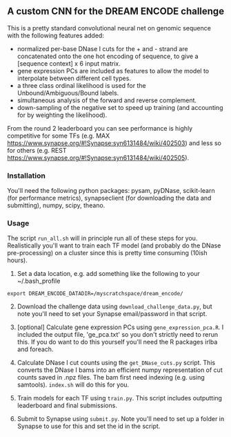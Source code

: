## A custom CNN for the DREAM ENCODE challenge

This is a pretty standard convolutional neural net on genomic sequence with the following features added:
* normalized per-base DNase I cuts for the + and - strand are concatenated onto the one hot encoding of sequence, to give a [sequence context] x 6 input matrix.
* gene expression PCs are included as features to allow the model to interpolate between different cell types.
* a three class ordinal likelihood is used for the Unbound/Ambiguous/Bound labels.
* simultaneous analysis of the forward and reverse complement.
* down-sampling of the negative set to speed up training (and accounting for by weighting the likelihood). 

From the round 2 leaderboard you can see performance is highly competitive for some TFs (e.g. MAX https://www.synapse.org/#!Synapse:syn6131484/wiki/402503) and less so for others (e.g. REST https://www.synapse.org/#!Synapse:syn6131484/wiki/402505).

### Installation

You'll need the following python packages: pysam, pyDNase, scikit-learn (for performance metrics), synapseclient (for downloading the data and submitting), numpy, scipy, theano. 

### Usage

The script `run_all.sh` will in principle run all of these steps for you. Realistically you'll want to train each TF model (and probably do the DNase pre-processing) on a cluster since this is pretty time consuming (10ish hours). 

1. Set a data location, e.g. add something like the following to your ~/.bash_profile
```
export DREAM_ENCODE_DATADIR=/myscratchspace/dream_encode/
```

2. Download the challenge data using `download_challenge_data.py`, but note you'll need to set your Synapse email/password in that script.

3. [optional] Calculate gene expression PCs using `gene_expression_pca.R`. I included the output file, 'ge_pca.txt' so you don't strictly need to rerun this. If you do want to do this yourself you'll need the R packages irlba and foreach.

4. Calculate DNase I cut counts using the `get_DNase_cuts.py` script. This converts the DNase I bams into an efficient numpy representation of cut counts saved in .npz files. The bam first need indexing (e.g. using samtools). `index.sh` will do this for you. 

5. Train models for each TF using `train.py`. This script includes outputting leaderboard and final submissions.

6. Submit to Synapse using `submit.py`. Note you'll need to set up a folder in Synapse to use for this and set the id in the script. 